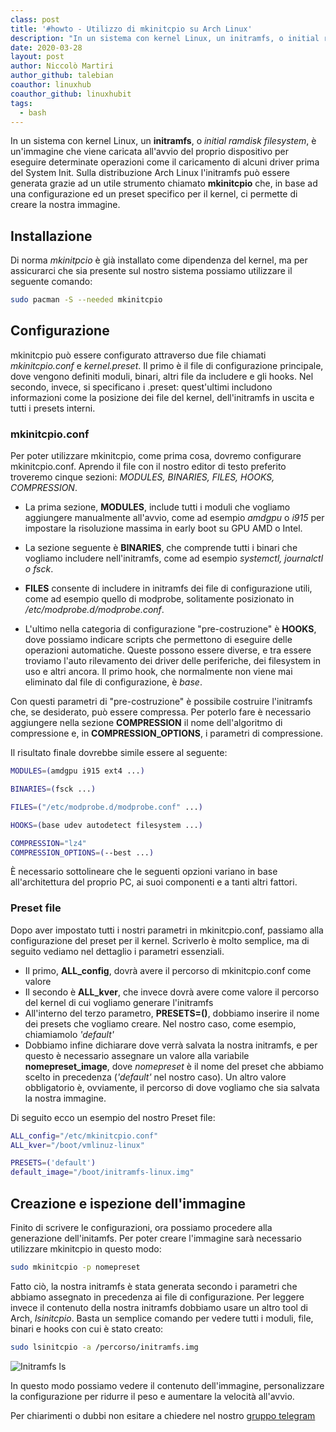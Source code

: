 ```yaml
---
class: post
title: '#howto - Utilizzo di mkinitcpio su Arch Linux'
description: "In un sistema con kernel Linux, un initramfs, o initial ramdisk filesystem, è un'immagine che viene caricata.."
date: 2020-03-28
layout: post
author: Niccolò Martiri
author_github: talebian
coauthor: linuxhub
coauthor_github: linuxhubit
tags:
  - bash
---
```

In un sistema con kernel Linux, un **initramfs**, o _initial ramdisk filesystem_, è un'immagine che viene caricata all'avvio del proprio dispositivo per eseguire determinate operazioni come il caricamento di alcuni driver prima del System Init. Sulla distribuzione Arch Linux l'initramfs può essere generata grazie ad un utile strumento chiamato **mkinitcpio** che, in base ad una configurazione ed un preset specifico per il kernel, ci permette di creare la nostra immagine.

## Installazione
Di norma _mkinitpcio_ è già installato come dipendenza del kernel, ma per assicurarci che sia presente sul nostro sistema possiamo utilizzare il seguente comando:

```bash
sudo pacman -S --needed mkinitcpio
```

## Configurazione
mkinitcpio può essere configurato attraverso due file chiamati _mkinitcpio.conf_ e _kernel.preset_. Il primo è il file di configurazione principale, dove vengono definiti moduli, binari, altri file da includere e gli hooks. Nel secondo, invece, si specificano i .preset: quest'ultimi includono informazioni come la posizione dei file del kernel, dell'initramfs in uscita e tutti i presets interni.

### mkinitcpio.conf
Per poter utilizzare mkinitcpio, come prima cosa, dovremo configurare mkinitcpio.conf. Aprendo il file con il nostro editor di testo preferito troveremo cinque sezioni: _MODULES, BINARIES, FILES, HOOKS, COMPRESSION_.

* La prima sezione, __MODULES__, include tutti i moduli che vogliamo aggiungere manualmente all'avvio, come ad esempio _amdgpu_ o _i915_ per impostare la risoluzione massima in early boot su GPU AMD o Intel. 

* La sezione seguente è __BINARIES__, che comprende tutti i binari che vogliamo includere nell'initramfs, come ad esempio _systemctl, journalctl o fsck_. 

* __FILES__ consente di includere in initramfs dei file di configurazione utili, come ad esempio quello di modprobe, solitamente posizionato in _/etc/modprobe.d/modprobe.conf_. 

* L'ultimo nella categoria di configurazione "pre-costruzione" è __HOOKS__, dove possiamo indicare scripts che permettono di eseguire delle operazioni automatiche. Queste possono essere diverse, e tra essere troviamo l'auto rilevamento dei driver delle periferiche, dei filesystem in uso e altri ancora. Il primo hook, che normalmente non viene mai eliminato dal file di configurazione, è _base_. 

Con questi parametri di "pre-costruzione" è possibile costruire l'initramfs che, se desiderato, può essere compressa. Per poterlo fare è necessario aggiungere nella sezione __COMPRESSION__ il nome dell'algoritmo di compressione e, in **COMPRESSION_OPTIONS**, i parametri di compressione.

Il risultato finale dovrebbe simile essere al seguente:
```bash
MODULES=(amdgpu i915 ext4 ...)

BINARIES=(fsck ...)

FILES=("/etc/modprobe.d/modprobe.conf" ...)

HOOKS=(base udev autodetect filesystem ...)

COMPRESSION="lz4"
COMPRESSION_OPTIONS=(--best ...)
```

È necessario sottolineare che le seguenti opzioni variano in base all'architettura del proprio PC, ai suoi componenti e a tanti altri fattori.

### Preset file
Dopo aver impostato tutti i nostri parametri in mkinitcpio.conf, passiamo alla configurazione del preset per il kernel. Scriverlo è molto semplice, ma di seguito vediamo nel dettaglio i parametri essenziali. 

* Il primo, **ALL_config**, dovrà avere il percorso di mkinitcpio.conf come valore
* Il secondo è **ALL_kver**, che invece dovrà avere come valore il percorso del kernel di cui vogliamo generare l'initramfs
* All'interno del terzo parametro, **PRESETS=()**, dobbiamo inserire il nome dei presets che vogliamo creare. Nel nostro caso, come esempio, chiamiamolo _'default'_
* Dobbiamo infine dichiarare dove verrà salvata la nostra initramfs, e per questo è necessario assegnare un valore alla variabile **nomepreset_image**, dove _nomepreset_ è il nome del preset che abbiamo scelto in precedenza (_'default'_ nel nostro caso). Un altro valore obbligatorio è, ovviamente, il percorso di dove vogliamo che sia salvata la nostra immagine.

Di seguito ecco un esempio del nostro Preset file:
```bash
ALL_config="/etc/mkinitcpio.conf"
ALL_kver="/boot/vmlinuz-linux"

PRESETS=('default')
default_image="/boot/initramfs-linux.img"
```

## Creazione e ispezione dell'immagine
Finito di scrivere le configurazioni, ora possiamo procedere alla generazione dell'initamfs. Per poter creare l'immagine sarà necessario utilizzare mkinitcpio in questo modo:
```bash
sudo mkinitcpio -p nomepreset
```
Fatto ciò, la nostra initramfs è stata generata secondo i parametri che abbiamo assegnato in precedenza ai file di configurazione.
Per leggere invece il contenuto della nostra initramfs dobbiamo usare un altro tool di Arch, *lsinitcpio*. Basta un semplice comando per vedere tutti i moduli, file, binari e hooks con cui è stato creato:

```bash
sudo lsinitcpio -a /percorso/initramfs.img
```
![Initramfs ls](storage/gio%2026%20mar%202020%2C%2013%3A54%3A48%2C%20CET_area.jpg)

In questo modo possiamo vedere il contenuto dell'immagine, personalizzare la configurazione per ridurre il peso e aumentare la velocità all'avvio.


Per chiarimenti o dubbi non esitare a chiedere nel nostro [gruppo telegram](https://t.me/linuxpeople)